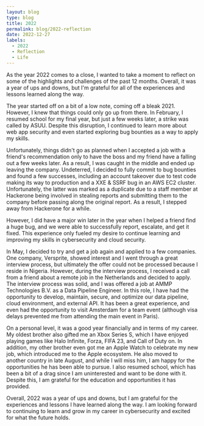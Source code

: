 ```yaml
---
layout: blog
type: blog
title: 2022
permalink: blog/2022-reflection
date: 2022-12-27
labels:
  - 2022
  - Reflection
  - Life
---
```


As the year 2022 comes to a close, I wanted to take a moment to reflect on some of the highlights and challenges of the past 12 months. Overall, it was a year of ups and downs, but I'm grateful for all of the experiences and lessons learned along the way.

The year started off on a bit of a low note, coming off a bleak 2021. However, I knew that things could only go up from there. In February, I resumed school for my final year, but just a few weeks later, a strike was called by ASUU. Despite this disruption, I continued to learn more about web app security and even started exploring bug bounties as a way to apply my skills.

Unfortunately, things didn't go as planned when I accepted a job with a friend's recommendation only to have the boss and my friend have a falling out a few weeks later. As a result, I was caught in the middle and ended up leaving the company. Undeterred, I decided to fully commit to bug bounties and found a few successes, including an account takeover due to test code making its way to production and a XXE & SSRF bug in an AWS EC2 cluster. Unfortunately, the latter was marked as a duplicate due to a staff member at Hackerone being involved in stealing reports and submitting them to the company before passing along the original report. As a result, I stepped away from Hackerone for a while.

However, I did have a major win later in the year when I helped a friend find a huge bug, and we were able to successfully report, escalate, and get it fixed. This experience only fueled my desire to continue learning and improving my skills in cybersecurity and cloud security.

In May, I decided to try and get a job again and applied to a few companies. One company, Versprite, showed interest and I went through a great interview process, but ultimately the offer could not be processed because I reside in Nigeria. However, during the interview process, I received a call from a friend about a remote job in the Netherlands and decided to apply. The interview process was solid, and I was offered a job at AMMP Technologies B.V. as a Data Pipeline Engineer. In this role, I have had the opportunity to develop, maintain, secure, and optimize our data pipeline, cloud environment, and external API. It has been a great experience, and even had the opportunity to visit Amsterdam for a team event (although visa delays prevented me from attending the main event in Paris).

On a personal level, it was a good year financially and in terms of my career. My oldest brother also gifted me an Xbox Series S, which I have enjoyed playing games like Halo Infinite, Forza, FIFA 23, and Call of Duty on. In addition, my other brother even got me an Apple Watch to celebrate my new job, which introduced me to the Apple ecosystem. He also moved to another country in late August, and while I will miss him, I am happy for the opportunities he has been able to pursue. I also resumed school, which has been a bit of a drag since I am uninterested and want to be done with it. Despite this, I am grateful for the education and opportunities it has provided.

Overall, 2022 was a year of ups and downs, but I am grateful for the experiences and lessons I have learned along the way. I am looking forward to continuing to learn and grow in my career in cybersecurity and  excited for what the future holds.